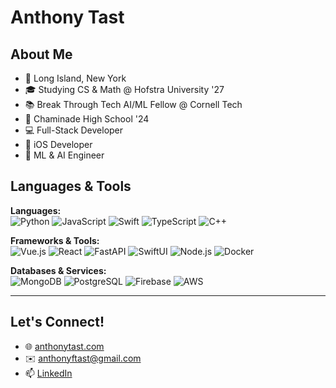 # Anthony Tast

## About Me

* 🗽 Long Island, New York
* 🎓 Studying CS & Math @ Hofstra University '27
* 📚 Break Through Tech AI/ML Fellow @ Cornell Tech
* 🏫 Chaminade High School '24
* 💻 Full-Stack Developer
*  iOS Developer
* 🤖 ML & AI Engineer

## Languages & Tools

**Languages:**  
![Python](https://img.shields.io/badge/-Python-333?style=flat&logo=python)
![JavaScript](https://img.shields.io/badge/-JavaScript-333?style=flat&logo=javascript)
![Swift](https://img.shields.io/badge/-Swift-333?style=flat&logo=swift)
![TypeScript](https://img.shields.io/badge/-TypeScript-333?style=flat&logo=typescript)
![C++](https://img.shields.io/badge/-C++-333?style=flat&logo=c%2B%2B)

**Frameworks & Tools:**  
![Vue.js](https://img.shields.io/badge/-Vue.js-333?style=flat&logo=vuedotjs)
![React](https://img.shields.io/badge/-React-333?style=flat&logo=react)
![FastAPI](https://img.shields.io/badge/-FastAPI-333?style=flat&logo=fastapi)
![SwiftUI](https://img.shields.io/badge/-SwiftUI-333?style=flat&logo=swift)
![Node.js](https://img.shields.io/badge/-Node.js-333?style=flat&logo=nodedotjs)
![Docker](https://img.shields.io/badge/-Docker-333?style=flat&logo=docker)

**Databases & Services:**  
![MongoDB](https://img.shields.io/badge/-MongoDB-333?style=flat&logo=mongodb)
![PostgreSQL](https://img.shields.io/badge/-PostgreSQL-333?style=flat&logo=postgresql)
![Firebase](https://img.shields.io/badge/-Firebase-333?style=flat&logo=firebase)
![AWS](https://img.shields.io/badge/-AWS-333?style=flat&logo=amazonaws)

---

## Let's Connect!

- 🌐 [anthonytast.com](https://anthonytast.com)
- ✉️ anthonyftast@gmail.com
- 📫 [LinkedIn](https://linkedin.com/in/anthonytast)